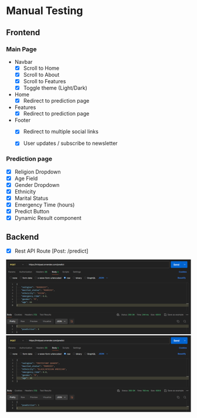 # Manual Testing


## Frontend

### Main Page
- Navbar
    - [x] Scroll to Home
    - [x] Scroll to About
    - [x] Scroll to Features
    - [x] Toggle theme (Light/Dark)

- Home
    - [x] Redirect to prediction page

- Features
    - [x] Redirect to prediction page

- Footer
    - [x] Redirect to multiple social links
    - [x] User updates / subscribe to newsletter


### Prediction page

- [x] Religion Dropdown
- [x] Age Field
- [x] Gender Dropdown
- [x] Ethnicity
- [x] Marital Status
- [x] Emergency Time (hours)
- [x] Predict Button
- [x] Dynamic Result component

## Backend

- [x] Rest API Route [Post: /predict]

![postman-1](../repo_assets/postman-1.png)
![postman-2](../repo_assets/postman-2.png)